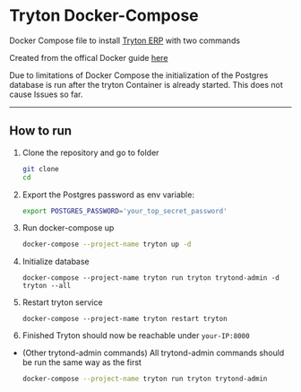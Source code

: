 # Tryton Docker-Compose

Docker Compose file to install [Tryton ERP](https://hub.docker.com/r/tryton/tryton) with two commands

Created from the offical Docker guide [here](https://discuss.tryton.org/t/how-to-run-tryton-using-docker/3200)

Due to limitations of Docker Compose the initialization of the Postgres database is run after the tryton Container is already started. This does not cause Issues so far.

---

## How to run
1. Clone the repository and go to folder
   ```bash
   git clone
   cd  
   ```
2. Export the Postgres password as env variable:
   ```bash
   export POSTGRES_PASSWORD='your_top_secret_password'
   ```

3. Run docker-compose up
   ```bash
   docker-compose --project-name tryton up -d
   ```

4. Initialize database   
   ```
   docker-compose --project-name tryton run tryton trytond-admin -d tryton --all
   ```

5. Restart tryton service

   ```
   docker-compose --project-name tryton restart tryton
   ```

6. Finished
   Tryton should now be reachable under `your-IP:8000`

* (Other trytond-admin commands)
   All trytond-admin commands should be run the same way as the first
   ```bash
   docker-compose --project-name tryton run tryton trytond-admin